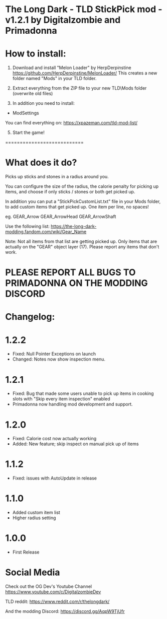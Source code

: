 The Long Dark - TLD StickPick mod - v1.2.1 by Digitalzombie and Primadonna
===========================================================

How to install:
===============
1. Download and install "Melon Loader" by HerpDerpinstine
https://github.com/HerpDerpinstine/MelonLoader/
This creates a new folder named "Mods" in your TLD folder.

2. Extract everything from the ZIP file to your new TLD\Mods folder (overwrite old files)

3. In addition you need to install:
- ModSettings

You can find everything on: https://xpazeman.com/tld-mod-list/

5. Start the game! 

===========================

What does it do?
=================

Picks up sticks and stones in a radius around you.

You can configure the size of the radius, 
the calorie penalty for picking up items,
and choose if only sticks / stones or both get picked up.

In addition you can put a "StickPickCustomList.txt" file in your Mods folder,
to add custom items that get picked up. One item per line, no spaces!

eg.
GEAR_Arrow
GEAR_ArrowHead
GEAR_ArrowShaft

Use the following list:
https://the-long-dark-modding.fandom.com/wiki/Gear_Name

Note: 
Not all items from that list are getting picked up. Only items that are actually on the "GEAR" object layer (17).
Please report any items that don't work.

PLEASE REPORT ALL BUGS TO PRIMADONNA ON THE MODDING DISCORD
===========================================================

Changelog:
==========
1.2.2
==========
- Fixed: Null Pointer Exceptions on launch
- Changed: Notes now show inspection menu.

1.2.1
==========
- Fixed: Bug that made some users unable to pick up items in cooking slots with "Skip every item inspection" enabled
- Primadonna now handling mod development and support.

1.2.0	
==========
- Fixed: Calorie cost now actually working	
- Added: New feature; skip inspect on manual pick up of items

1.1.2
==========
- Fixed: issues with AutoUpdate in release

1.1.0
==========
- Added custom item list
- Higher radius setting

1.0.0
==========
- First Release


Social Media
==========
Check out the OG Dev's Youtube Channel
https://www.youtube.com/c/DigitalzombieDev

TLD reddit:
https://www.reddit.com/r/thelongdark/

And the modding Discord:
https://discord.gg/AqpW9TjUfr
